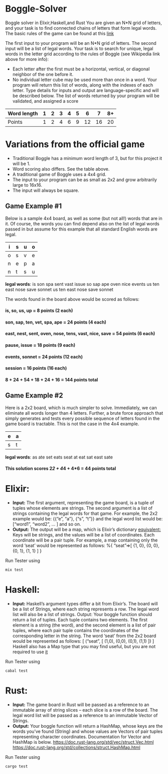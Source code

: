 # Boggle-Solver
Boggle solver in Elixir,Haskell,and Rust
You are given an N*N grid of letters, and your task is to find connected chains of letters that form legal words. The basic rules of the game can be found at this [link](https://en.wikipedia.org/wiki/Boggle)

The first input to your program will be an N*N grid of letters. The second input will be a list
of legal words. Your task is to search for unique, legal words in the letter grid according to
the rules of Boggle (see Wikipedia link above for more info):
- Each letter after the first must be a horizontal, vertical, or diagonal neighbor of the one
before it.
- No individual letter cube may be used more than once in a word.
Your program will return this list of words, along with the indexes of each letter. Type
details for inputs and output are language-specific and will be described below. The list of
words returned by your program will be validated, and assigned a score

| Word length | 1| 2 | 3 | 4| 5 | 6| 7 | 8+ |
|----------|----------|----------|----------|----------|----------|----------|----------|----------|
| Points | 1 | 2 | 4 | 6 | 9 | 12 | 16 | 20 |


# Variations from the official game
- Traditional Boggle has a minimum word length of 3, but for this project it will be 1.
- Word scoring also differs. See the table above.
- A traditional game of Boggle uses a 4x4 grid.
- The input to your program can be as small as 2x2 and grow arbitrarily large to 16x16.
- The input will always be square.

## Game Example #1
Below is a sample 4x4 board, as well as some (but not all!) words that are in it. Of course,
the words you can find depend also on the list of legal words passed in but assume for this
example that all standard English words are legal.

| i | s| u | o |
|----------|----------|----------|----------|
|o	|s|	v|	e|
|n|	e	|p|	a|
|n|	t	|s|	u|

**legal words**: is son spa sent vast issue so sap ape oven nice events us ten east nose save sonnet us ten east nose save sonnet

The words found in the board above would be scored as follows:
#### is, so, us, up = 8 points (2 each)
#### son, sap, ten, vet, spa, ape = 24 points (4 each)
#### east, nest, sent, oven, nose, tens, vast, nice, save = 54 points (6 each)
#### pause, issue = 18 points (9 each)
#### events, sonnet = 24 points (12 each)
#### session = 16 points (16 each)
#### 8 + 24 + 54 + 18 + 24 + 16 = 144 points total


## Game Example #2
Here is a 2x2 board, which is much simpler to solve. Immediately, we can eliminate all
words longer than 4 letters. Further, a brute force approach that simply generates and tests
every possible sequence of letters found in the game board is tractable. This is not the case
in the 4x4 example.

| e | a|
|----------|----------|
|s	|t|

**legal words**: as ate set eats seat at eat sat east sate
#### This solution scores 2*2 + 4*4 + 4*6 = 44 points total

# Elixir:
- **Input:** The first argument, representing the game board, is a tuple of tuples whose elements
are strings. The second argument is a list of strings containing the legal words for that game.
For example, the 2x2 example would be: {{“e”, “a”}, {“s”, “t”}} and the legal
word list would be: [“word1”, “word2”, ... ] and so on.
- **Output:** The output will be a map, which is Elixir’s dictionary [equivalent:](https://hexdocs.pm/elixir/1.12/Map.html)
Keys will be strings, and the values will be a list of coordinates. Each coordinate will be a
pair tuple. For example, a map containing only the word ‘seat’ would be represented as
follows: %{ “seat”=>[ {1, 0}, {0, 0}, {0, 1}, {1, 1} ] }

Run Tester using 
```
mix test
```
# Haskell:
- **Input:** Haskell’s argument types differ a bit from Elixir’s. The board will be a list of Strings,
where each string represents a row. The legal word list will also be a list of strings.
Output: Your boggle function should return a list of tuples. Each tuple contains two
elements. The first element is a string (the word), and the second element is a list of pair
tuples, where each pair tuple contains the coordinates of the corresponding letter in the
string. The word ‘seat’ from the 2x2 board would be represented as follows:
[ (“seat”, [ (1,0), (0,0), (0,1), (1,1) ]) ]
Haskell also has a Map type that you may find useful, but you are not required to use [it](https://hackage.haskell.org/package/containers-0.4.0.0/docs/Data-Map.html)

Run Tester using 
```
cabal test
```

# Rust:
- **Input:** The game board in Rust will be passed as a reference to an immutable array of string
slices – each slice is a row of the board. The legal word list will be passed as a reference to
an immutable Vector of Strings.
- **Output:** Your boggle function will return a HashMap, whose keys are the words you’ve
found (String) and whose values are Vectors of pair tuples representing character
coordinates. Documentation for Vector and HashMap is below.
https://doc.rust-lang.org/std/vec/struct.Vec.html
https://doc.rust-lang.org/std/collections/struct.HashMap.html

Run Tester using 
```
cargo test
```







